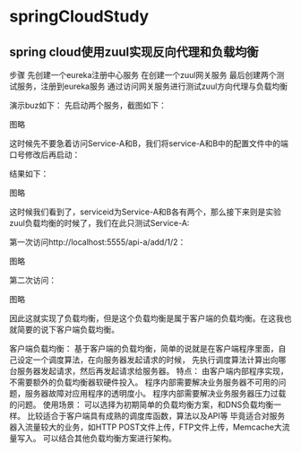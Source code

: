 # springCloudStudy
## spring cloud使用zuul实现反向代理和负载均衡
步骤
先创建一个eureka注册中心服务
在创建一个zuul网关服务
最后创建两个测试服务，注册到eureka服务
通过访问网关服务进行测试zuul方向代理与负载均衡

演示buz如下：
先启动两个服务，截图如下：

图略

这时候先不要急着访问Service-A和B，我们将service-A和B中的配置文件中的端口号修改后再启动：

结果如下：

图略

这时候我们看到了，serviceid为Service-A和B各有两个，那么接下来则是实验zuul负载均衡的时候了，我们在此只测试Service-A:

第一次访问http://localhost:5555/api-a/add/1/2：

图略

第二次访问：

图略

因此这就实现了负载均衡，但是这个负载均衡是属于客户端的负载均衡。在这我也就简要的说下客户端负载均衡。

客户端负载均衡：
基于客户端的负载均衡，简单的说就是在客户端程序里面，自己设定一个调度算法，在向服务器发起请求的时候，
先执行调度算法计算出向哪台服务器发起请求，然后再发起请求给服务器。
特点：
由客户端内部程序实现，不需要额外的负载均衡器软硬件投入。
程序内部需要解决业务服务器不可用的问题，服务器故障对应用程序的透明度小。
程序内部需要解决业务服务器压力过载的问题。
使用场景：
可以选择为初期简单的负载均衡方案，和DNS负载均衡一样。
比较适合于客户端具有成熟的调度库函数，算法以及API等
毕竟适合对服务器入流量较大的业务，如HTTP POST文件上传，FTP文件上传，Memcache大流量写入。
可以结合其他负载均衡方案进行架构。
